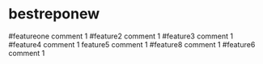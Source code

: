 # bestreponew
#featureone comment 1
#feature2 comment 1
#feature3 comment 1
#feature4 comment 1
feature5 comment 1
#feature8 comment 1
#feature6 comment 1
